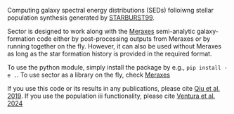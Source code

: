 Computing galaxy spectral energy distributions (SEDs) folloiwng stellar population synthesis generated by [STARBURST99](https://www.stsci.edu/science/starburst99/docs/default.htm). 

Sector is designed to work along with the [Meraxes](https://github.com/smutch/meraxes) semi-analytic galaxy-formation code either by post-processing outputs from Meraxes or by running together on the fly. However, it can also be used without Meraxes as long as the star formation history is provided in the required format.

To use the python module, simply install the package by e.g., `pip install -e .`. To use sector as a library on the fly, check [Meraxes](https://github.com/smutch/meraxes)

If you use this code or its results in any publications, please cite [Qiu et al. 2019](https://ui.adsabs.harvard.edu/abs/2019MNRAS.489.1357Qi). If you use the population iii functionality, please cite [Ventura et al. 2024](https://ui.adsabs.harvard.edu/abs/2024arXiv240107396V)
